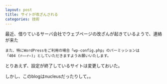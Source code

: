 ```yaml
---
layout: post
title: サイトが改ざんされる
categories: 技術
---
```


最近、借りているサーバ会社でウェブページの改ざんが起きているようで、連絡が来た

```
また、特にWordPressをご利用の場合「wp-config.php」のパーミッションは
「404 (r—–r–)」としていただきますようお願いいたします。
```

とりあえず、設定が終了しているサイトは変更しておいた。

しかし、このblogはnucleusだったりして。。

